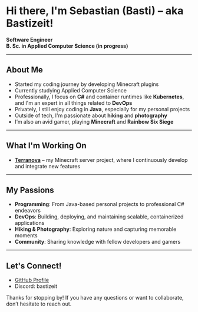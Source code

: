 # Hi there, I'm Sebastian (Basti) – aka **Bastizeit**!

**Software Engineer**  
**B. Sc. in Applied Computer Science (in progress)**  

---

## About Me
- Started my coding journey by developing Minecraft plugins  
- Currently studying Applied Computer Science  
- Professionally, I focus on **C#** and container runtimes like **Kubernetes**, and I'm an expert in all things related to **DevOps**  
- Privately, I still enjoy coding in **Java**, especially for my personal projects  
- Outside of tech, I'm passionate about **hiking** and **photography**  
- I’m also an avid gamer, playing **Minecraft** and **Rainbow Six Siege**  

---

## What I'm Working On
- **[Terranova](https://www.mcterranova.de)** – my Minecraft server project, where I continuously develop and integrate new features  

---

## My Passions
- **Programming**: From Java-based personal projects to professional C# endeavors  
- **DevOps**: Building, deploying, and maintaining scalable, containerized applications  
- **Hiking & Photography**: Exploring nature and capturing memorable moments  
- **Community**: Sharing knowledge with fellow developers and gamers  

---

## Let's Connect!
- [GitHub Profile](#)  
- Discord: bastizeit

Thanks for stopping by! If you have any questions or want to collaborate, don’t hesitate to reach out.
